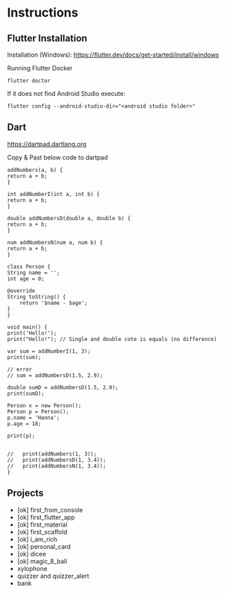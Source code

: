 # Instructions

## Flutter Installation

Installation (Windows): https://flutter.dev/docs/get-started/install/windows

Running Flutter Docker

    flutter doctor

If it does not find Android Studio execute:

    flutter config --android-studio-dir="<android studio folder>"

## Dart

https://dartpad.dartlang.org

Copy & Past below code to dartpad

    addNumbers(a, b) {
    return a + b;
    }

    int addNumberI(int a, int b) {
    return a + b;
    }

    double addNumbersD(double a, double b) {
    return a + b;
    }

    num addNumbersN(num a, num b) {
    return a + b;
    }

    class Person {
    String name = '';
    int age = 0;
    
    @override
    String toString() {
        return '$name - $age';
    }
    }

    void main() {
    print('Hello!');
    print("Hello!"); // Single and double cote is equals (no difference)
    
    var sum = addNumberI(1, 3);
    print(sum);
    
    // error
    // sum = addNumbersD(1.5, 2.9);

    double sumD = addNumbersD(1.5, 2.9);
    print(sumD);
    
    Person x = new Person();
    Person p = Person();
    p.name = 'Hanna';
    p.age = 18;
    
    print(p);
    
    
    //   print(addNumbers(1, 3));  
    //   print(addNumbersD(1, 3.4));
    //   print(addNumbersN(1, 3.4));
    }

## Projects

- [ok] first_from_console
- [ok] first_flutter_app
- [ok] first_material
- [ok] first_scaffold
- [ok] i_am_rich
- [ok] personal_card
- [ok] dicee
- [ok] magic_8_ball
- xylophone
- quizzer and quizzer_alert
- bank